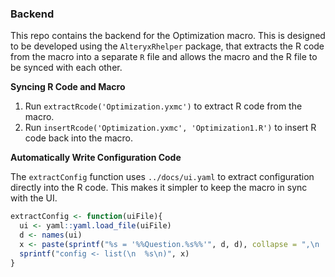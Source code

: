 ### Backend

This repo contains the backend for the Optimization macro. This is designed to be developed using the `AlteryxRhelper` package, that extracts the R code from the macro into a separate `R` file and allows the macro and the R file to be synced with each other.

__Syncing R Code and Macro__

1. Run `extractRcode('Optimization.yxmc')` to extract R code from the macro.
2. Run `insertRcode('Optimization.yxmc', 'Optimization1.R')` to insert R code back into the macro.


__Automatically Write Configuration Code__

The `extractConfig` function uses `../docs/ui.yaml` to extract configuration directly into the R code. This makes it simpler to keep the macro in sync with the UI.

```r
extractConfig <- function(uiFile){
  ui <- yaml::yaml.load_file(uiFile)
  d <- names(ui)
  x <- paste(sprintf("%s = '%%Question.%s%%'", d, d), collapse = ",\n  ")
  sprintf("config <- list(\n  %s\n)", x)
}
```
